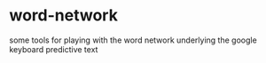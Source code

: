 word-network
============

some tools for playing with the word network underlying the google keyboard predictive text
